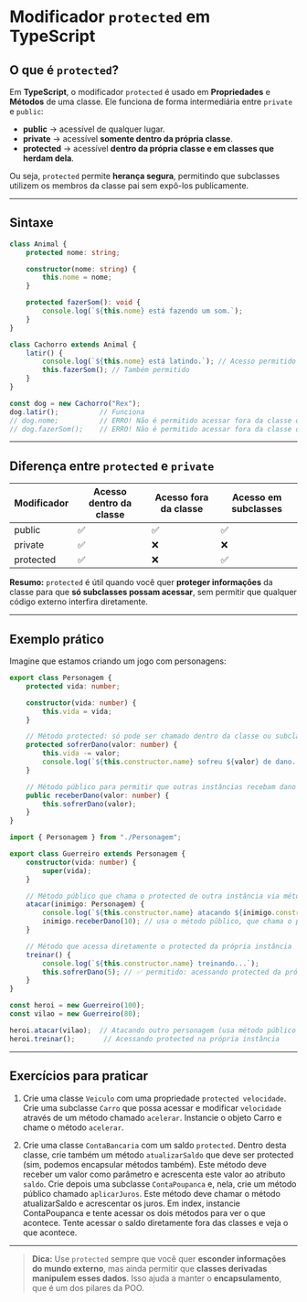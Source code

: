 # Modificador `protected` em TypeScript

## O que é `protected`?

Em **TypeScript**, o modificador `protected` é usado em **Propriedades** e **Métodos** de uma classe. Ele funciona de forma intermediária entre `private` e `public`:

- **public** → acessível de qualquer lugar.
- **private** → acessível **somente dentro da própria classe**.
- **protected** → acessível **dentro da própria classe e em classes que herdam dela**.

Ou seja, `protected` permite **herança segura**, permitindo que subclasses utilizem os membros da classe pai sem expô-los publicamente.

---

## Sintaxe

```typescript
class Animal {
    protected nome: string;

    constructor(nome: string) {
        this.nome = nome;
    }

    protected fazerSom(): void {
        console.log(`${this.nome} está fazendo um som.`);
    }
}

class Cachorro extends Animal {
    latir() {
        console.log(`${this.nome} está latindo.`); // Acesso permitido porque é protected
        this.fazerSom(); // Também permitido
    }
}

const dog = new Cachorro("Rex");
dog.latir();          // Funciona
// dog.nome;          // ERRO! Não é permitido acessar fora da classe ou herança
// dog.fazerSom();    // ERRO! Não é permitido acessar fora da classe ou herança
````

---

## Diferença entre `protected` e `private`

| Modificador | Acesso dentro da classe | Acesso fora da classe | Acesso em subclasses |
| ----------- | ----------------------- | --------------------- | -------------------- |
| public      | ✅                       | ✅                     | ✅                    |
| private     | ✅                       | ❌                     | ❌                    |
| protected   | ✅                       | ❌                     | ✅                    |

**Resumo:**
`protected` é útil quando você quer **proteger informações** da classe para que **só subclasses possam acessar**, sem permitir que qualquer código externo interfira diretamente.

---

## Exemplo prático

Imagine que estamos criando um jogo com personagens:

```typescript
export class Personagem {
    protected vida: number;

    constructor(vida: number) {
        this.vida = vida;
    }

    // Método protected: só pode ser chamado dentro da classe ou subclasses
    protected sofrerDano(valor: number) {
        this.vida -= valor;
        console.log(`${this.constructor.name} sofreu ${valor} de dano. Vida atual: ${this.vida}`);
    }

    // Método público para permitir que outras instâncias recebam dano sem expor o protected
    public receberDano(valor: number) {
        this.sofrerDano(valor);
    }
}

import { Personagem } from "./Personagem";

export class Guerreiro extends Personagem {
    constructor(vida: number) {
        super(vida);
    }

    // Método público que chama o protected de outra instância via método público
    atacar(inimigo: Personagem) {
        console.log(`${this.constructor.name} atacando ${inimigo.constructor.name}...`);
        inimigo.receberDano(10); // usa o método público, que chama o protected internamente
    }

    // Método que acessa diretamente o protected da própria instância
    treinar() {
        console.log(`${this.constructor.name} treinando...`);
        this.sofrerDano(5); // ✅ permitido: acessando protected da própria instância
    }
}

const heroi = new Guerreiro(100);
const vilao = new Guerreiro(80);

heroi.atacar(vilao);  // Atacando outro personagem (usa método público que chama protected)
heroi.treinar();       // Acessando protected na própria instância
```

---

## Exercícios para praticar

1. Crie uma classe `Veiculo` com uma propriedade `protected velocidade`.
   Crie uma subclasse `Carro` que possa acessar e modificar `velocidade` através de um método chamado `acelerar`.
   Instancie o objeto Carro e chame o método `acelerar`.

2. Crie uma classe `ContaBancaria` com um saldo `protected`. Dentro desta classe, crie também um método `atualizarSaldo` que deve ser protected (sim, podemos encapsular métodos também).
   Este método deve receber um valor como parâmetro e acrescenta este valor ao atributo `saldo`.
   Crie depois uma subclasse `ContaPoupanca` e, nela, crie um método público chamado `aplicarJuros`. Este método deve chamar o método atualizarSaldo e acrescentar os juros.
   Em index, instancie ContaPoupanca e tente acessar os dois métodos para ver o que acontece.
   Tente acessar o saldo diretamente fora das classes e veja o que acontece.

---

> **Dica:**
> Use `protected` sempre que você quer **esconder informações do mundo externo**, mas ainda permitir que **classes derivadas manipulem esses dados**. Isso ajuda a manter o **encapsulamento**, que é um dos pilares da POO.
